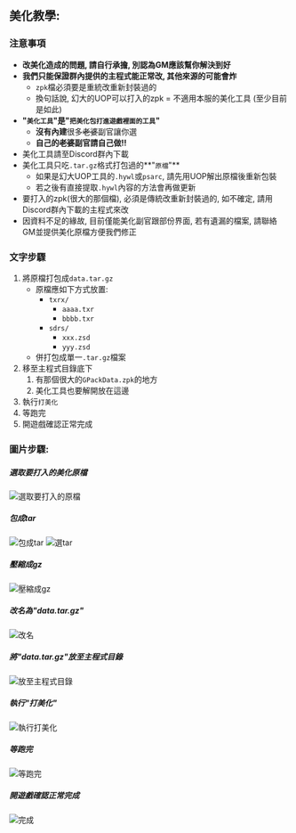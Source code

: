 ## 美化教學:

### 注意事項
* **改美化造成的問題, 請自行承擔, 別認為GM應該幫你解決到好**
* **我們只能保證群內提供的主程式能正常改, 其他來源的可能會炸**
	* `zpk`檔必須要是重統改重新封裝過的
	* 換句話說, 幻大的UOP可以打入的zpk = 不適用本服的美化工具 (至少目前是如此)
* **"`美化工具`"是"`把美化包打進遊戲裡面的工具`"**
	* **沒有內建**很多~~老婆~~副官讓你選
	* **自己的~~老婆~~副官請自己做!!**
* 美化工具請至Discord群內下載
* 美化工具只吃`.tar.gz`格式打包過的**"`原檔`"**
	* 如果是幻大UOP工具的`.hywl`或`psarc`, 請先用UOP解出原檔後重新包裝
	* 若之後有直接提取`.hywl`內容的方法會再做更新
* 要打入的zpk(很大的那個檔), 必須是傳統改重新封裝過的, 如不確定, 請用Discord群內下載的主程式來改
* 因資料不足的緣故, 目前僅能美化副官跟部份界面, 若有遺漏的檔案, 請聯絡GM並提供美化原檔方便我們修正

### 文字步驟

1. 將原檔打包成`data.tar.gz`
	* 原檔應如下方式放置:
		* `txrx/`
			* `aaaa.txr`
			* `bbbb.txr`
		* `sdrs/`
			* `xxx.zsd`
			* `yyy.zsd`
	* 併打包成單一`.tar.gz`檔案
2. 移至主程式目錄底下
	1. 有那個很大的`GPackData.zpk`的地方
	2. 美化工具也要解開放在這邊
3. 執行`打美化`
4. 等跑完
5. 開遊戲確認正常完成


### 圖片步驟:

##### 選取要打入的美化原檔
![選取要打入的原檔](uihelp/0010.png)

##### 包成tar
![包成tar](uihelp/0020.png)
![選tar](uihelp/0030.png)

##### 壓縮成gz
![壓縮成gz](uihelp/0040.png)

##### 改名為"data.tar.gz"
![改名](uihelp/0050.png)

##### 將"data.tar.gz"放至主程式目錄
![放至主程式目錄](uihelp/0060.png)

##### 執行"打美化"
![執行打美化](uihelp/0070.png)

##### 等跑完
![等跑完](uihelp/0080.png)

##### 開遊戲確認正常完成
![完成](uihelp/0090.png)
